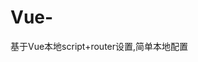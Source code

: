# Vue-
基于Vue本地script+router设置,简单本地配置

<!-- 先引入 Vue -->  
<script src="https://unpkg.com/vue/dist/vue.js"></script>  

<!-- 引入组件库 -->  
<script src="https://unpkg.com/element-ui/lib/index.js"></script>  
<!-- 引入路由组件 -->  
<script src="https://unpkg.com/vue-router/dist/vue-router.js"></script>  
  
<script>  
    // 0. 如果使用模块化机制编程，導入Vue和VueRouter，要调用 Vue.use(VueRouter)  
    import xiaoxiXiangqing from 'xiaoxiXiangqing'  

  
  
    // 1. 定义（路由）组件。  
    // 可以从其他文件 import 进来  
    // const Foo = {  
    //     template: '<div>这里是路由出来的文字</div>'    
    // }  

    // 2. 定义路由    
    // 每个路由应该映射一个组件。 其中"component" 可以是  
    // 通过 Vue.extend() 创建的组件构造器，  
    // 或者，只是一个组件配置对象。  
    // 我们晚点再讨论嵌套路由。  
    const routes = [{  
        path: '/foo',  
        component: xiaoxiXiangqing  
    }]  
  
    // 3. 创建 router 实例，然后传 `routes` 配置  
    // 你还可以传别的配置参数, 不过先这么简单着吧。  
    const router = new VueRouter({  
        routes // （缩写）相当于 routes: routes  
    })  
  
    // 4. 创建和挂载根实例。  
    // 记得要通过 router 配置参数注入路由，  
    // 从而让整个应用都有路由功能  
  
    new Vue({  
  
        el: '#app',  
        data: function () {  
            return {  
                visible: false  
            }  
        },  
        methods: {  
            handleOpen(index) {  
                console.log("打开子菜单" + key);  
            },  
            handleClose(key) {  
                console.log("关闭子菜单" + key);  
            }  
        },  
        router  
    }).$mount('#app')  
</script>    
  
